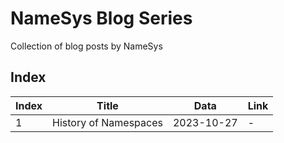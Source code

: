 # NameSys Blog Series

Collection of blog posts by NameSys

## Index

<div class="datatable-begin"></div>

Index   | Title                                 | Data       | Link
------- | ------------------------------------- | ---------- | -----------
| 1     | History of Namespaces                 | 2023-10-27 | - |

<div class="datatable-end"></div>